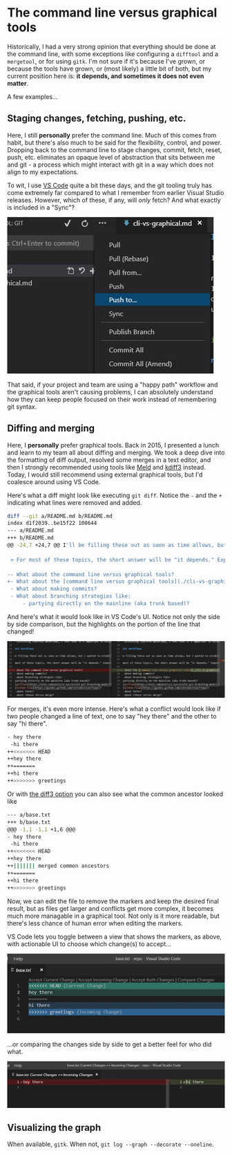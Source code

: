 # The command line versus graphical tools

Historically, I had a very strong opinion that everything should be done at the command line, with some exceptions like configuring a `difftool` and a `mergetool`, or for using `gitk`. I'm not sure if it's because I've grown, or because the tools have grown, or (most likely) a little bit of both, but my current position here is: **it depends, and sometimes it does not even matter**.

A few examples...

<!-- markdownlint-disable MD026 -->

## Staging changes, fetching, pushing, etc.

Here, I still **personally** prefer the command line. Much of this comes from habit, but there's also much to be said for the flexibility, control, and power. Dropping back to the command line to stage changes, commit, fetch, reset, push, etc. eliminates an opaque level of abstraction that sits between me and git - a process which might interact with git in a way which does not align to my expectations.

To wit, I use [VS Code](https://code.visualstudio.com/) quite a bit these days, and the git tooling truly has come extremely far compared to what I remember from earlier Visual Studio releases. However, which of these, if any, will *only* fetch? And what exactly is included in a "Sync"?

![VS Code Git UI](./images/vs-code-git-ui.jpg)

That said, if your project and team are using a "happy path" workflow and the graphical tools aren't causing problems, I can absolutely understand how they can keep people focused on their work instead of remembering git syntax.

## Diffing and merging

Here, I **personally** prefer graphical tools. Back in 2015, I presented a lunch and learn to my team all about diffing and merging. We took a deep dive into the formatting of diff output, resolved some merges in a text editor, and then I strongly recommended using tools like [Meld](http://meldmerge.org/) and [kdiff3](http://kdiff3.sourceforge.net/) instead. Today, I would still recommend using external graphical tools, but I'd coalesce around using VS Code.

Here's what a diff might look like executing `git diff`. Notice the `-` and the `+` indicating what lines were removed and added.

```bash
diff --git a/README.md b/README.md
index d1f2039..be15f22 100644
--- a/README.md
+++ b/README.md
@@ -24,7 +24,7 @@ I'll be filling these out as soon as time allows, but I wanted to establish a ro

 > For most of these topics, the short answer will be "it depends." Expect a **discussion of whens, whys, and tradeoffs.**

-- What about the command line versus graphical tools?
+- What about the [command line versus graphical tools](./cli-vs-graphical.md)?
 - What about making commits?
 - What about branching strategies like:
     - partying directly on the mainline (aka trunk based)?
```

And here's what it would look like in VS Code's UI. Notice not only the side by side comparison, but the highlights on the portion of the line that changed!

![VS Code Git Diff UI](./images/vs-code-git-diff.jpg)

For merges, it's even more intense. Here's what a conflict would look like if two people changed a line of text, one to say "hey there" and the other to say "hi there".

```bash
- hey there
 -hi there
++<<<<<<< HEAD
++hey there
++=======
++hi there
++>>>>>>> greetings
```

Or with [the diff3 option](https://stackoverflow.com/questions/27417656/should-diff3-be-default-conflictstyle-on-git) you can also see what the common ancestor looked like

```bash
--- a/base.txt
+++ b/base.txt
@@@ -1,1 -1,1 +1,6 @@@
- hey there
 -hi there
++<<<<<<< HEAD
++hey there
++||||||| merged common ancestors
++=======
++hi there
++>>>>>>> greetings
```

Now, we can edit the file to remove the markers and keep the desired final result, but as files get larger and conflicts get more complex, it becomes much more managable in a graphical tool. Not only is it more readable, but there's less chance of human error when editing the markers.

VS Code lets you toggle between a view that shows the markers, as above, with actionable UI to choose which change(s) to accept...

![Resolving merge conflicts in the VS Code UI](./images/vs-code-conflicts.jpg)

...or comparing the changes side by side to get a better feel for who did what.

![Comparing changes in merge conflicts in the VS Code UI](./images/vs-code-conflicts-compare.jpg)

## Visualizing the graph

When available, `gitk`. When not, `git log --graph --decorate --oneline`.